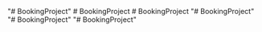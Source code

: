 "# BookingProject" 
#   B o o k i n g P r o j e c t  
 #   B o o k i n g P r o j e c t  
 "# BookingProject" 
"# BookingProject" 
"# BookingProject" 
